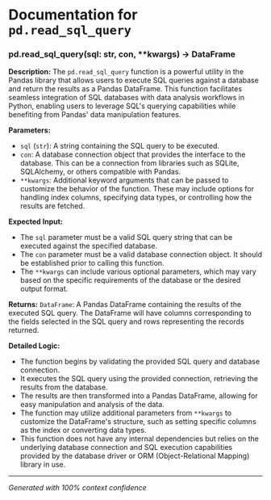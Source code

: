 # Documentation for `pd.read_sql_query`

### pd.read_sql_query(sql: str, con, **kwargs) -> DataFrame

**Description:**
The `pd.read_sql_query` function is a powerful utility in the Pandas library that allows users to execute SQL queries against a database and return the results as a Pandas DataFrame. This function facilitates seamless integration of SQL databases with data analysis workflows in Python, enabling users to leverage SQL's querying capabilities while benefiting from Pandas' data manipulation features.

**Parameters:**
- `sql` (`str`): A string containing the SQL query to be executed.
- `con`: A database connection object that provides the interface to the database. This can be a connection from libraries such as SQLite, SQLAlchemy, or others compatible with Pandas.
- `**kwargs`: Additional keyword arguments that can be passed to customize the behavior of the function. These may include options for handling index columns, specifying data types, or controlling how the results are fetched.

**Expected Input:**
- The `sql` parameter must be a valid SQL query string that can be executed against the specified database.
- The `con` parameter must be a valid database connection object. It should be established prior to calling this function.
- The `**kwargs` can include various optional parameters, which may vary based on the specific requirements of the database or the desired output format.

**Returns:**
`DataFrame`: A Pandas DataFrame containing the results of the executed SQL query. The DataFrame will have columns corresponding to the fields selected in the SQL query and rows representing the records returned.

**Detailed Logic:**
- The function begins by validating the provided SQL query and database connection.
- It executes the SQL query using the provided connection, retrieving the results from the database.
- The results are then transformed into a Pandas DataFrame, allowing for easy manipulation and analysis of the data.
- The function may utilize additional parameters from `**kwargs` to customize the DataFrame's structure, such as setting specific columns as the index or converting data types.
- This function does not have any internal dependencies but relies on the underlying database connection and SQL execution capabilities provided by the database driver or ORM (Object-Relational Mapping) library in use.

---
*Generated with 100% context confidence*
